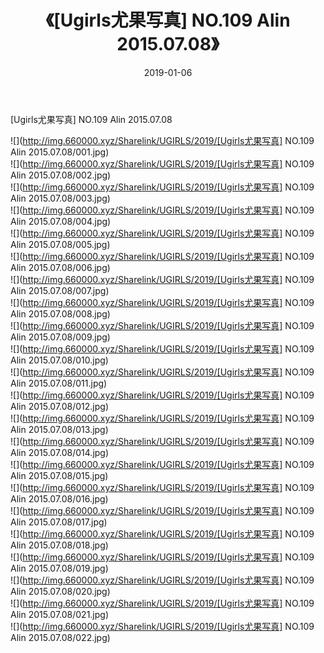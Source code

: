 ﻿---
layout: post
title:  《[Ugirls尤果写真] NO.109 Alin 2015.07.08》
date:   2019-01-06
img: http://img.660000.xyz/Sharelink/UGIRLS/2019/[Ugirls尤果写真] NO.109 Alin 2015.07.08/000.jpg
categories: [美女, 清纯, 唯美]
---

[Ugirls尤果写真] NO.109 Alin 2015.07.08

 ![](http://img.660000.xyz/Sharelink/UGIRLS/2019/[Ugirls尤果写真] NO.109 Alin 2015.07.08/001.jpg) <br>![](http://img.660000.xyz/Sharelink/UGIRLS/2019/[Ugirls尤果写真] NO.109 Alin 2015.07.08/002.jpg) <br>![](http://img.660000.xyz/Sharelink/UGIRLS/2019/[Ugirls尤果写真] NO.109 Alin 2015.07.08/003.jpg) <br>![](http://img.660000.xyz/Sharelink/UGIRLS/2019/[Ugirls尤果写真] NO.109 Alin 2015.07.08/004.jpg) <br>![](http://img.660000.xyz/Sharelink/UGIRLS/2019/[Ugirls尤果写真] NO.109 Alin 2015.07.08/005.jpg) <br>![](http://img.660000.xyz/Sharelink/UGIRLS/2019/[Ugirls尤果写真] NO.109 Alin 2015.07.08/006.jpg) <br>![](http://img.660000.xyz/Sharelink/UGIRLS/2019/[Ugirls尤果写真] NO.109 Alin 2015.07.08/007.jpg) <br>![](http://img.660000.xyz/Sharelink/UGIRLS/2019/[Ugirls尤果写真] NO.109 Alin 2015.07.08/008.jpg) <br>![](http://img.660000.xyz/Sharelink/UGIRLS/2019/[Ugirls尤果写真] NO.109 Alin 2015.07.08/009.jpg) <br>![](http://img.660000.xyz/Sharelink/UGIRLS/2019/[Ugirls尤果写真] NO.109 Alin 2015.07.08/010.jpg) <br>![](http://img.660000.xyz/Sharelink/UGIRLS/2019/[Ugirls尤果写真] NO.109 Alin 2015.07.08/011.jpg) <br>![](http://img.660000.xyz/Sharelink/UGIRLS/2019/[Ugirls尤果写真] NO.109 Alin 2015.07.08/012.jpg) <br>![](http://img.660000.xyz/Sharelink/UGIRLS/2019/[Ugirls尤果写真] NO.109 Alin 2015.07.08/013.jpg) <br>![](http://img.660000.xyz/Sharelink/UGIRLS/2019/[Ugirls尤果写真] NO.109 Alin 2015.07.08/014.jpg) <br>![](http://img.660000.xyz/Sharelink/UGIRLS/2019/[Ugirls尤果写真] NO.109 Alin 2015.07.08/015.jpg) <br>![](http://img.660000.xyz/Sharelink/UGIRLS/2019/[Ugirls尤果写真] NO.109 Alin 2015.07.08/016.jpg) <br>![](http://img.660000.xyz/Sharelink/UGIRLS/2019/[Ugirls尤果写真] NO.109 Alin 2015.07.08/017.jpg) <br>![](http://img.660000.xyz/Sharelink/UGIRLS/2019/[Ugirls尤果写真] NO.109 Alin 2015.07.08/018.jpg) <br>![](http://img.660000.xyz/Sharelink/UGIRLS/2019/[Ugirls尤果写真] NO.109 Alin 2015.07.08/019.jpg) <br>![](http://img.660000.xyz/Sharelink/UGIRLS/2019/[Ugirls尤果写真] NO.109 Alin 2015.07.08/020.jpg) <br>![](http://img.660000.xyz/Sharelink/UGIRLS/2019/[Ugirls尤果写真] NO.109 Alin 2015.07.08/021.jpg) <br>![](http://img.660000.xyz/Sharelink/UGIRLS/2019/[Ugirls尤果写真] NO.109 Alin 2015.07.08/022.jpg) <br>